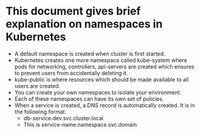 # This document gives brief explanation on namespaces in Kubernetes

- A default namespace is created when cluster is first started.
- Kubernetes creates one more namespace called kube-system where pods for networking, controllers, api-servers are created
  which ensures to prevent users from accidentally deleting it.
- kube-public is where resources which should be made available to all users are created.
- You can create your own namespaces to isolate your environment.
- Each of these namespaces can have its own set of policies.
- When a service is created, a DNS record is automatically created. It is in the following format.
  - db-service.dev.svc.cluster.local
  - This is service-name.namespace.svc.domain